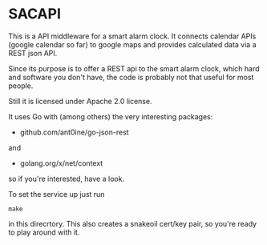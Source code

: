 SACAPI
======

This is a API middleware for a smart alarm clock.
It connects calendar APIs (google calendar so far)
to google maps and provides calculated data via
a REST json API.

Since its purpose is to offer a REST api to the
smart alarm clock, which hard and software you don't
have, the code is probably not that useful for most people.

Still it is licensed under Apache 2.0 license.

It uses Go with (among others) the very interesting
packages:

- github.com/ant0ine/go-json-rest

and

- golang.org/x/net/context

so if you're interested, have a look.

To set the service up just run

    make

in this direcrtory. This also creates a snakeoil cert/key 
pair, so you're ready to play around with it.
